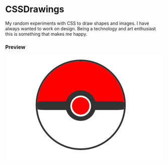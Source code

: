 # CSSDrawings
My random experiments with CSS to draw shapes and images. I have always wanted to work on design. Being a technology 
and art enthusiast this is something that makes me happy.

### Preview

![ScreenShot](https://github.com/AishPratap/CSSDrawings/blob/master/Pokeball/Pokeball.png)
